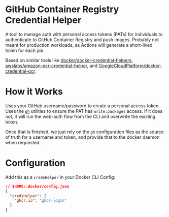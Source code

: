 # GitHub Container Registry Credential Helper

A tool to manage auth with personal access tokens (PATs) for individuals
to authenticate to GitHub Container Registry and push images. Probably
not meant for production workloads, as Actions will generate a short-lived
token for each job.

Based on similar tools like
[docker/docker-credential-helpers](https://github.com/docker/docker-credential-helpers),
[awslabs/amazon-ecr-credential-helper](https://github.com/awslabs/amazon-ecr-credential-helper), and
[GoogleCloudPlatform/docker-credential-gcr](https://github.com/GoogleCloudPlatform/docker-credential-gcr).

# How it Works

Uses your GitHub username/password to create a personal access token. Uses the [`gh`](https://github.com/cli/cli)
utilities to ensure the PAT has `write:packages` access. If it does not, it will
run the web-auth flow from the CLI and overwrite the existing token.

Once that is finished, we just rely on the `gh` configuration files as the source
of truth for a username and token, and provide that to the docker daemon
when requested.

# Configuration

Add this as a `credsHelper` in your Docker CLI Config:

```json
// $HOME/.docker/config.json
{
  "credsHelper": {
    "ghcr.io": "ghcr-login"
  }
}
```
